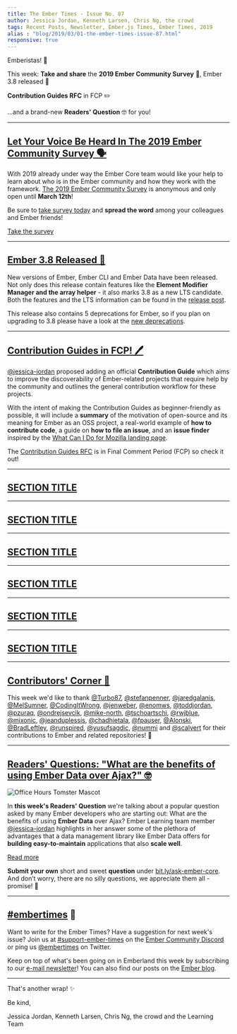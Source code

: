 ```yaml
---
title: The Ember Times - Issue No. 87
author: Jessica Jordan, Kenneth Larsen, Chris Ng, the crowd
tags: Recent Posts, Newsletter, Ember.js Times, Ember Times, 2019
alias : "blog/2019/03/01-the-ember-times-issue-87.html"
responsive: true
---
```


<SAYING-HELLO-IN-YOUR-FAVORITE-LANGUAGE> Emberistas! 🐹

This week: **Take and share** the **2019 Ember Community Survey** 🐹, Ember 3.8 released 🚀

**Contribution Guides RFC** in FCP ✏️

...and a brand-new **Readers' Question** 🤓 for you!

---

## [Let Your Voice Be Heard In The 2019 Ember Community Survey 🗣](https://emberjs.com/ember-community-survey-2019/)

With 2019 already under way the Ember Core team would like your help to learn about who is in the Ember community and how they work with the framework. [The 2019 Ember Community Survey](https://emberjs.com/ember-community-survey-2019/) is anonymous and only open until **March 12th**!

Be sure to [take survey today](https://emberjs.com/ember-community-survey-2019/) and **spread the word** among your colleagues and Ember friends!

<a class="ember-button ember-button--centered" href="https://emberjs.com/ember-community-survey-2019/">Take the survey</a>

---

## [Ember 3.8 Released 🚀](https://emberjs.com/blog/2019/02/27/ember-3-8-released.html)

New versions of Ember, Ember CLI and Ember Data have been released. Not only does this release contain features like the **Element Modifier Manager and the array helper** - it also marks 3.8 as a new LTS candidate. Both the features and the LTS information can be found in the [release post](https://emberjs.com/blog/2019/02/27/ember-3-8-released.html).

This release also contains 5 deprecations for Ember, so if you plan on upgrading to 3.8 please have a look at the [new deprecations](https://emberjs.com/blog/2019/02/27/ember-3-8-released.html#toc_deprecations-5).

---

## [Contribution Guides in FCP! 🖊️](https://github.com/emberjs/rfcs/pull/446)

[@jessica-jordan](https://github.com/jessica-jordan) proposed adding an official **Contribution Guide** which aims to improve the discoverability of Ember-related projects that require help by the community and outlines the general contribution workflow for these projects.

With the intent of making the Contribution Guides as beginner-friendly as possible, it will include a **summary** of the motivation of open-source and its meaning for Ember as an OSS project, a real-world example of **how to contribute code**, a guide on **how to file an issue**, and an **issue finder** inspired by the [What Can I Do for Mozilla landing page](https://whatcanidoformozilla.org/).

<!--alex ignore period-->
The [Contribution Guides RFC](https://github.com/emberjs/rfcs/pull/446) is in Final Comment Period (FCP) so check it out!

---

## [SECTION TITLE](#section-url)


---

## [SECTION TITLE](#section-url)


---

## [SECTION TITLE](#section-url)


---

## [SECTION TITLE](#section-url)


---

## [SECTION TITLE](#section-url)


---

## [SECTION TITLE](#section-url)


---


## [Contributors' Corner 👏](https://guides.emberjs.com/release/contributing/repositories/)

<p>This week we'd like to thank <a href="https://github.com/Turbo87" target="gh-user">@Turbo87</a>, <a href="https://github.com/stefanpenner" target="gh-user">@stefanpenner</a>, <a href="https://github.com/jaredgalanis" target="gh-user">@jaredgalanis</a>, <a href="https://github.com/MelSumner" target="gh-user">@MelSumner</a>, <a href="https://github.com/CodingItWrong" target="gh-user">@CodingItWrong</a>, <a href="https://github.com/jenweber" target="gh-user">@jenweber</a>, <a href="https://github.com/enomws" target="gh-user">@enomws</a>, <a href="https://github.com/toddjordan" target="gh-user">@toddjordan</a>, <a href="https://github.com/pzuraq" target="gh-user">@pzuraq</a>, <a href="https://github.com/ondrejsevcik" target="gh-user">@ondrejsevcik</a>, <a href="https://github.com/mike-north" target="gh-user">@mike-north</a>, <a href="https://github.com/tschoartschi" target="gh-user">@tschoartschi</a>, <a href="https://github.com/rwjblue" target="gh-user">@rwjblue</a>, <a href="https://github.com/mixonic" target="gh-user">@mixonic</a>, <a href="https://github.com/jeanduplessis" target="gh-user">@jeanduplessis</a>, <a href="https://github.com/chadhietala" target="gh-user">@chadhietala</a>, <a href="https://github.com/fpauser" target="gh-user">@fpauser</a>, <a href="https://github.com/Alonski" target="gh-user">@Alonski</a>, <a href="https://github.com/BradLeftley" target="gh-user">@BradLeftley</a>, <a href="https://github.com/runspired" target="gh-user">@runspired</a>, <a href="https://github.com/yusufsagdic" target="gh-user">@yusufsagdic</a>, <a href="https://github.com/nummi" target="gh-user">@nummi</a> and <a href="https://github.com/scalvert" target="gh-user">@scalvert</a> for their contributions to Ember and related repositories! 💖</p>

---

## [Readers' Questions: "What are the benefits of using Ember Data over Ajax?" 🤓](https://discuss.emberjs.com/t/readers-questions-what-are-the-benefits-of-using-ember-data-over-ajax/16254)

<div class="blog-row">
  <img class="float-right small transparent padded" alt="Office Hours Tomster Mascot" title="Readers' Questions" src="/images/tomsters/officehours.png" />

  <p>In <strong>this week's Readers' Question</strong> we're talking about a popular question asked by many Ember developers who are starting out: What are the benefits of using <strong>Ember Data</strong> over Ajax?
  Ember Learning team member <a href="https://github.com/jessica-jordan" target="jj">@jessica-jordan</a> highlights in her answer some of the plethora of advantages that a data management library like Ember Data offers for <strong>building easy-to-maintain</strong> applications that also <strong>scale well</strong>.</p>

  <p>
    <a class="ember-button" href="https://discuss.emberjs.com/t/readers-questions-what-are-the-benefits-of-using-ember-data-over-ajax/16254">Read more</a>
  </p>
</div>

<div class="blog-row">
  <p><strong>Submit your own</strong> short and sweet <strong>question</strong> under <a href="https://bit.ly/ask-ember-core" target="rq">bit.ly/ask-ember-core</a>. And don’t worry, there are no silly questions, we appreciate them all - promise! 🤞</p>
</div>

---

## [#embertimes](https://emberjs.com/blog/tags/newsletter.html) 📰

Want to write for the Ember Times? Have a suggestion for next week's issue? Join us at [#support-ember-times](https://discordapp.com/channels/480462759797063690/485450546887786506) on the [Ember Community Discord](https://discordapp.com/invite/zT3asNS) or ping us [@embertimes](https://twitter.com/embertimes) on Twitter.

Keep on top of what's been going on in Emberland this week by subscribing to our [e-mail newsletter](https://the-emberjs-times.ongoodbits.com/)! You can also find our posts on the [Ember blog](https://emberjs.com/blog/tags/newsletter.html).

---


That's another wrap! ✨

Be kind,

Jessica Jordan, Kenneth Larsen, Chris Ng, the crowd and the Learning Team
